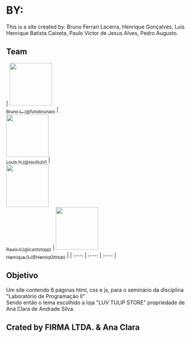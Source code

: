 # BY:
This is a site created by: Bruno Ferrari Lacerra, Henrique Gonçalves, Luis Henrique Batista Caixeta, Paulo Victor de Jesus Alves, Pedro Augusto.

## Team

| [<img src="https://avatars.githubusercontent.com/u/69050146?v=4" width=115><br><sub>Bruno L. (@futoibrunao)</sub>](https://github.com/futoibrunao) |  
[<img src="https://avatars.githubusercontent.com/u/94133351?v=4" width=115><br><sub>Louis H.(@ssuilszV)</sub>](https://github.com/ssuilszV) |  
[<img src="https://avatars.githubusercontent.com/u/68956174?v=4" width=115><br><sub>Paulo V.(@icantstopp)</sub>](https://github.com/icantstopp) |
[<img src="https://avatars.githubusercontent.com/u/94133872?v=4" width=115><br><sub>Henrique G.(@HenriqGitHub)</sub>](https://github.com/HenriqGithub) |
| :---: | :---: | :---: |
## Objetivo

Um site contendo 6 páginas html, css e js, para o seminário da disciplina "Laboratório de Programação II" <br />
Sendo então o tema escolhido a loja "LUV TULIP STORE" propriedade de Ana Clara de Andrade Silva. <br />

## Crated by FIRMA LTDA. & Ana Clara
